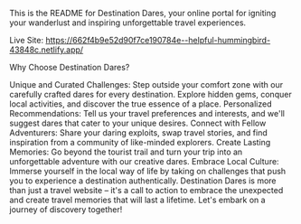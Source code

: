This is the README for Destination Dares, your online portal for igniting your wanderlust and inspiring unforgettable travel experiences.

Live Site: https://662f4b9e52d90f7ce190784e--helpful-hummingbird-43848c.netlify.app/

Why Choose Destination Dares?

Unique and Curated Challenges: Step outside your comfort zone with our carefully crafted dares for every destination. Explore hidden gems, conquer local activities, and discover the true essence of a place.
Personalized Recommendations: Tell us your travel preferences and interests, and we'll suggest dares that cater to your unique desires.
Connect with Fellow Adventurers: Share your daring exploits, swap travel stories, and find inspiration from a community of like-minded explorers.
Create Lasting Memories: Go beyond the tourist trail and turn your trip into an unforgettable adventure with our creative dares.
Embrace Local Culture: Immerse yourself in the local way of life by taking on challenges that push you to experience a destination authentically.
Destination Dares is more than just a travel website – it's a call to action to embrace the unexpected and create travel memories that will last a lifetime.  Let's embark on a journey of discovery together!